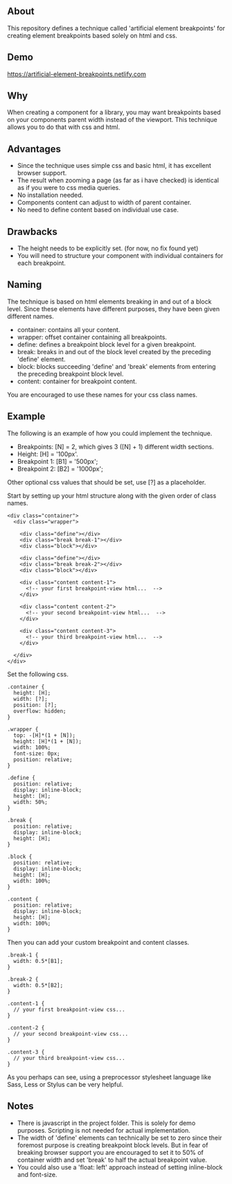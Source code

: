 ## About

This repository defines a technique called 'artificial element breakpoints' for creating element breakpoints based solely on html and css.

## Demo

https://artificial-element-breakpoints.netlify.com

## Why

When creating a component for a library, you may want breakpoints based on your components parent width instead of the viewport. This technique allows you to do that with css and html.

## Advantages

* Since the technique uses simple css and basic html, it has excellent browser support.
* The result when zooming a page (as far as i have checked) is identical as if you were to css media queries.
* No installation needed.
* Components content can adjust to width of parent container.
* No need to define content based on individual use case.

## Drawbacks

* The height needs to be explicitly set. (for now, no fix found yet)
* You will need to structure your component with individual containers for each breakpoint.

## Naming

The technique is based on html elements breaking in and out of a block level. Since these elements have different purposes, they have been given different names.

* container: contains all your content.
* wrapper: offset container containing all breakpoints.
* define: defines a breakpoint block level for a given breakpoint.
* break: breaks in and out of the block level created by the preceding 'define' element.
* block: blocks succeeding 'define' and 'break' elements from entering the preceding breakpoint block level.
* content: container for breakpoint content.

You are encouraged to use these names for your css class names.

## Example

The following is an example of how you could implement the technique.

* Breakpoints: [N] = 2, which gives 3 ([N] + 1) different width sections.
* Height: [H] = '100px'.
* Breakpoint 1: [B1] = '500px';
* Breakpoint 2: [B2] = '1000px';

Other optional css values that should be set, use [?] as a placeholder.

Start by setting up your html structure along with the given order of class names.

```
<div class="container">
  <div class="wrapper">

    <div class="define"></div>
    <div class="break break-1"></div>
    <div class="block"></div>

    <div class="define"></div>
    <div class="break break-2"></div>
    <div class="block"></div>

    <div class="content content-1">
      <!-- your first breakpoint-view html...  -->
    </div>

    <div class="content content-2">
      <!-- your second breakpoint-view html...  -->
    </div>

    <div class="content content-3">
      <!-- your third breakpoint-view html...  -->
    </div>

  </div>
</div>
```

Set the following css.

```
.container {
  height: [H];
  width: [?];
  position: [?];
  overflow: hidden;
}

.wrapper {
  top: -[H]*(1 + [N]);
  height: [H]*(1 + [N]);
  width: 100%;
  font-size: 0px;
  position: relative;
}

.define {
  position: relative;
  display: inline-block;
  height: [H];
  width: 50%;
}

.break {
  position: relative;
  display: inline-block;
  height: [H];
}

.block {
  position: relative;
  display: inline-block;
  height: [H];
  width: 100%;
}

.content {
  position: relative;
  display: inline-block;
  height: [H];
  width: 100%;
}
```

Then you can add your custom breakpoint and content classes.

```
.break-1 {
  width: 0.5*[B1];
}

.break-2 {
  width: 0.5*[B2];
}

.content-1 {
  // your first breakpoint-view css...
}

.content-2 {
  // your second breakpoint-view css...
}

.content-3 {
  // your third breakpoint-view css...
}
```

As you perhaps can see, using a preprocessor stylesheet language like Sass, Less or Stylus can be very helpful.

## Notes

* There is javascript in the project folder. This is solely for demo purposes. Scripting is not needed for actual implementation.
* The width of 'define' elements can technically be set to zero since their foremost purpose is creating breakpoint block levels. But in fear of breaking browser support you are encouraged to set it to 50% of container width and set 'break' to half the actual breakpoint value.
* You could also use a 'float: left' approach instead of setting inline-block and font-size.
